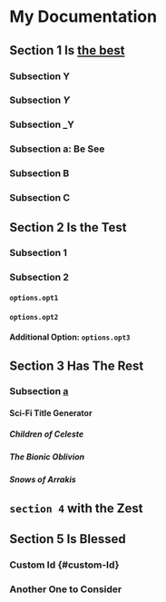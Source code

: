 # My Documentation

## Section 1 Is [the best](https://google.com)

### Subsection Y

### Subsection *Y*

### Subsection \_Y

### Subsection a: Be See

### Subsection B

### Subsection C

## Section 2 Is the Test

### Subsection 1

### Subsection 2

#### `options.opt1`

#### `options.opt2`

#### Additional Option: `options.opt3`

## Section 3 Has The Rest

### Subsection [a][1]

#### Sci-Fi Title Generator

##### Children of Celeste

##### The Bionic Oblivion

##### Snows of Arrakis

## `section 4` with the Zest

## Section 5 Is Blessed

### Custom Id {#custom-Id}

### Another One to Consider

[1]: https://www.youtube.com/watch?v=dFs4yX4V7NQ

